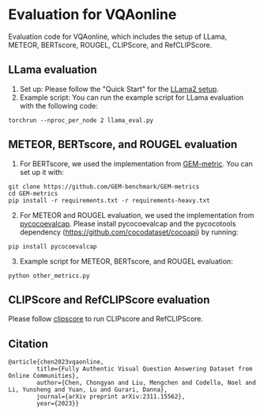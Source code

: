 # Evaluation for VQAonline
Evaluation code for VQAonline, which includes the setup of LLama, METEOR, BERTscore, ROUGEL, CLIPScore, and RefCLIPScore. 

## LLama evaluation
1. Set up: Please follow the "Quick Start" for the [LLama2 setup](https://github.com/meta-llama/llama).
2. Example script: You can run the example script for LLama evaluation with the following code:

`torchrun --nproc_per_node 2 llama_eval.py`
## METEOR, BERTscore, and ROUGEL evaluation
1. For BERTscore, we used the implementation from [GEM-metric](https://github.com/GEM-benchmark/GEM-metrics). You can set up it with:
  
  ```
  git clone https://github.com/GEM-benchmark/GEM-metrics
  cd GEM-metrics
  pip install -r requirements.txt -r requirements-heavy.txt
  ```

2. For METEOR and ROUGEL evaluation, we used the implementation from [pycocoevalcap](https://github.com/salaniz/pycocoevalcap). Please install pycocoevalcap and the pycocotools dependency (https://github.com/cocodataset/cocoapi) by running:

```pip install pycocoevalcap```

3. Example script for METEOR, BERTscore, and ROUGEL evaluation:
   
```python other_metrics.py```

## CLIPScore and RefCLIPScore evaluation
Please follow [clipscore](https://github.com/jmhessel/clipscore.git) to run CLIPscore and RefCLIPScore.
## Citation
```
@article{chen2023vqaonline,
        title={Fully Authentic Visual Question Answering Dataset from Online Communities}, 
        author={Chen, Chongyan and Liu, Mengchen and Codella, Noel and Li, Yunsheng and Yuan, Lu and Gurari, Danna},
        journal={arXiv preprint arXiv:2311.15562},
        year={2023}}
```

